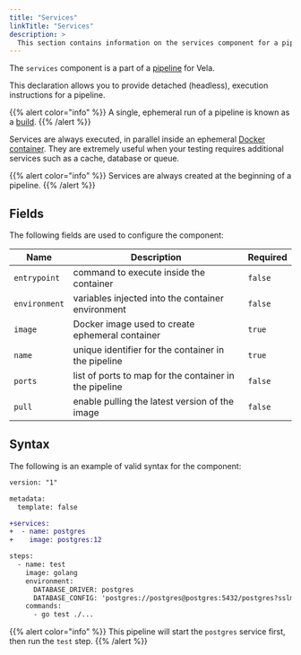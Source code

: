 ```yaml
---
title: "Services"
linkTitle: "Services"
description: >
  This section contains information on the services component for a pipeline.
---
```


The `services` component is a part of a [pipeline](/docs/concepts/pipeline) for Vela.

This declaration allows you to provide detached (headless), execution instructions for a pipeline.

{{% alert color="info" %}}
A single, ephemeral run of a pipeline is known as a [build](/docs/concepts/system/build).
{{% /alert %}}

Services are always executed, in parallel inside an ephemeral [Docker container](https://www.docker.com/resources/what-container). They are extremely useful when your testing requires additional services such as a cache, database or queue.

{{% alert color="info" %}}
Services are always created at the beginning of a pipeline.
{{% /alert %}}

## Fields

The following fields are used to configure the component:

| Name          | Description                                                 | Required |
| ------------- | ----------------------------------------------------------- | -------- |
| `entrypoint`  | command to execute inside the container                     | `false`  |
| `environment` | variables injected into the container environment           | `false`  |
| `image`       | Docker image used to create ephemeral container             | `true`   |
| `name`        | unique identifier for the container in the pipeline         | `true`   |
| `ports`       | list of ports to map for the container in the pipeline      | `false`  |
| `pull`        | enable pulling the latest version of the image              | `false`  |

## Syntax

The following is an example of valid syntax for the component:

```diff
version: "1"

metadata:
  template: false

+services:
+  - name: postgres
+    image: postgres:12

steps:
  - name: test
    image: golang
    environment:
      DATABASE_DRIVER: postgres
      DATABASE_CONFIG: 'postgres://postgres@postgres:5432/postgres?sslmode=disable'
    commands:
      - go test ./...
```

{{% alert color="info" %}}
This pipeline will start the `postgres` service first, then run the `test` step.
{{% /alert %}}
